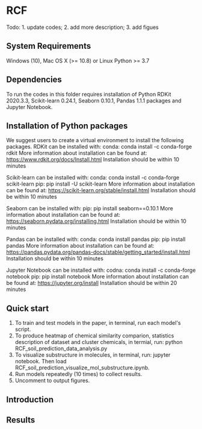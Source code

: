 # RCF

Todo: 1. update codes; 2. add more description; 3. add figues


## System Requirements

Windows (10), Mac OS X (>= 10.8) or Linux
Python >= 3.7

## Dependencies

To run the codes in this folder requires installation of Python RDKit 2020.3.3, Scikit-learn 0.24.1, Seaborn 0.10.1, Pandas 1.1.1 packages and Jupyter Notebook.

## Installation of Python packages

We suggest users to create a virtual environment to install the following packages.
RDKit can be installed with:
conda: conda install -c conda-forge rdkit
More information about installation can be found at: https://www.rdkit.org/docs/Install.html
Installation should be within 10 minutes 

Scikit-learn can be installed with:
conda: conda install -c conda-forge scikit-learn
pip: pip install -U scikit-learn
More information about installation can be found at: https://scikit-learn.org/stable/install.html
Installation should be within 10 minutes

Seaborn can be installed with:
pip: pip install seaborn==0.10.1
More information about installation can be found at: https://seaborn.pydata.org/installing.html
Installation should be within 10 minutes

Pandas can be installed with:
conda: conda install pandas
pip: pip install pandas
More information about installation can be found at: https://pandas.pydata.org/pandas-docs/stable/getting_started/install.html
Installation should be within 10 minutes

Jupyter Notebook can be installed with:
codna: conda install -c conda-forge notebook
pip: pip install notebook
More information about installation can be found at: https://jupyter.org/install
Installation should be within 20 minutes

## Quick start

1. To train and test models in the paper, in terminal, run each model's script.
2. To produce heatmap of chemical similarity comparion, statistics description of dataset and cluster chemicals, in termial, run: python RCF_soil_prediction_data_analysis.py
3. To visualize substructure in molecules, in terminal, run: jupyter notebook. Then load RCF_soil_prediction_visualize_mol_substructure.ipynb.
4. Run models repeatedly (10 times) to collect results.
5. Uncomment to output figures.

## Introduction

## Results
